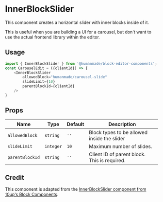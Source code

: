# InnerBlockSlider

This component creates a horizontal slider with inner blocks inside of it.

This is useful when you are building a UI for a carousel, but don't want to use the actual frontend library within the editor.

## Usage

```js
import { InnerBlockSlider } from '@humanmade/block-editor-components';
const CarouselEdit = ({clientId}) => {
	<InnerBlockSlider
		allowedBlock="humanmade/carousel-slide"
		slideLimit={10}
		parentBlockId={clientId}
	/>
}
```

## Props

| Name            | Type           | Default | Description                                   |
| --------------- | -------------- | ------- | --------------------------------------------- |
| `allowedBlock`  | `string`       | `''`    | Block types to be allowed inside the slider   |
| `slideLimit`    | `integer`      | `10`    | Maximum number of slides.                     |
| `parentBlockId` | `string`       | `''`    | Client ID of parent block. This is required.  |


## Credit

This component is adapted from the [InnerBlockSlider component from 10up's Block Components]( https://github.com/10up/block-components/tree/develop/components/inner-block-slider).
